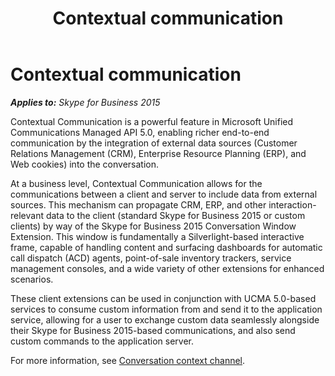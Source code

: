 ﻿---
title: Contextual communication
TOCTitle: Contextual communication
ms:assetid: 6fe0e2a4-5546-41bb-87ae-2201aa32ae73
ms:mtpsurl: https://msdn.microsoft.com/en-us/library/Dn465927(v=office.16)
ms:contentKeyID: 65239807
ms.date: 07/27/2015
mtps_version: v=office.16
---

# Contextual communication


_**Applies to:** Skype for Business 2015_

Contextual Communication is a powerful feature in Microsoft Unified Communications Managed API 5.0, enabling richer end-to-end communication by the integration of external data sources (Customer Relations Management (CRM), Enterprise Resource Planning (ERP), and Web cookies) into the conversation.

At a business level, Contextual Communication allows for the communications between a client and server to include data from external sources. This mechanism can propagate CRM, ERP, and other interaction-relevant data to the client (standard Skype for Business 2015 or custom clients) by way of the Skype for Business 2015 Conversation Window Extension. This window is fundamentally a Silverlight-based interactive frame, capable of handling content and surfacing dashboards for automatic call dispatch (ACD) agents, point-of-sale inventory trackers, service management consoles, and a wide variety of other extensions for enhanced scenarios.

These client extensions can be used in conjunction with UCMA 5.0-based services to consume custom information from and send it to the application service, allowing for a user to exchange custom data seamlessly alongside their Skype for Business 2015-based communications, and also send custom commands to the application server.

For more information, see [Conversation context channel](conversation-context-channel.md).

